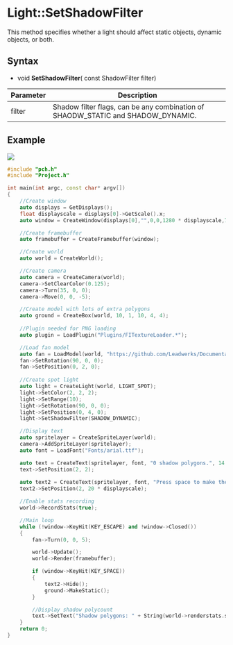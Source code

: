 # Light::SetShadowFilter #
This method specifies whether a light should affect static objects, dynamic objects, or both.

## Syntax ##
- void **SetShadowFilter**( const ShadowFilter filter)

| Parameter | Description | 
| --- | --- |
| filter | Shadow filter flags, can be any combination of SHAODW_STATIC and SHADOW_DYNAMIC. |

## Example ##

![](https://raw.githubusercontent.com/Leadwerks/Documentation/master/Images/Light_SetShadowFilter.gif)

```c++
#include "pch.h"
#include "Project.h"

int main(int argc, const char* argv[])
{
	//Create window
	auto displays = GetDisplays();
	float displayscale = displays[0]->GetScale().x;
	auto window = CreateWindow(displays[0],"",0,0,1280 * displayscale,720 * displayscale);

	//Create framebuffer
	auto framebuffer = CreateFramebuffer(window);

	//Create world
	auto world = CreateWorld();

	//Create camera
	auto camera = CreateCamera(world);
	camera->SetClearColor(0.125);
	camera->Turn(35, 0, 0);
	camera->Move(0, 0, -5);

	//Create model with lots of extra polygons
	auto ground = CreateBox(world, 10, 1, 10, 4, 4);
	
	//Plugin needed for PNG loading
	auto plugin = LoadPlugin("Plugins/FITextureLoader.*");

	//Load fan model
	auto fan = LoadModel(world, "https://github.com/Leadwerks/Documentation/raw/master/Assets/Models/Fanblades/fanblades.glb");
	fan->SetRotation(90, 0, 0);
	fan->SetPosition(0, 2, 0);
	
	//Create spot light
	auto light = CreateLight(world, LIGHT_SPOT);
	light->SetColor(2, 2, 2);
	light->SetRange(10);
	light->SetRotation(90, 0, 0);
	light->SetPosition(0, 4, 0);
	light->SetShadowFilter(SHADOW_DYNAMIC);

	//Display text
	auto spritelayer = CreateSpriteLayer(world);
	camera->AddSpriteLayer(spritelayer);
	auto font = LoadFont("Fonts/arial.ttf");

	auto text = CreateText(spritelayer, font, "0 shadow polygons.", 14.0 * displayscale);
	text->SetPosition(2, 2);
	
	auto text2 = CreateText(spritelayer, font, "Press space to make the ground static.", 14.0 * displayscale);
	text2->SetPosition(2, 20 * displayscale);

	//Enable stats recording
	world->RecordStats(true);

	//Main loop
	while (!window->KeyHit(KEY_ESCAPE) and !window->Closed())
	{
		fan->Turn(0, 0, 5);

		world->Update();
		world->Render(framebuffer);

		if (window->KeyHit(KEY_SPACE))
		{
			text2->Hide();
			ground->MakeStatic();
		}

		//Display shadow polycount
		text->SetText("Shadow polygons: " + String(world->renderstats.shadowpolygons));
	}
	return 0;
}
```
